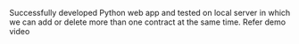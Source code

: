 Successfully developed Python web app and tested on local server in which we can add or delete more than one contract at the same time. Refer demo video 
